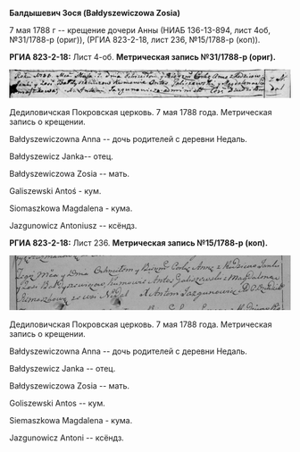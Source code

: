 **Балдышевич Зося (Bałdyszewiczowa Zosia)**

7 мая 1788 г -- крещение дочери Анны (НИАБ 136-13-894, лист 4об,
№31/1788-р (ориг)), (РГИА 823-2-18, лист 236, №15/1788-р (коп)).

**РГИА 823-2-18:** Лист 4-об. **Метрическая запись №31/1788-р (ориг).**

![](./media/de9c568f76d7a6a456bf9bc3e0a703d647723f61.png)

Дедиловичская Покровская церковь. 7 мая 1788 года. Метрическая запись о
крещении.

Bałdyszewiczowna Anna -- дочь родителей с деревни Недаль.

Bałdyszewicz Janka-- отец.

Bałdyszewiczowa Zosia -- мать.

Galiszewski Antoś - кум.

Siomaszkowa Magdalena - кума.

Jazgunowicz Antoniusz -- ксёндз.

**РГИА 823-2-18:** Лист 236. **Метрическая запись №15/1788-р (коп).**

![](./media/704264c7456d7c597466488607a198f7feb3d933.png)

Дедиловичская Покровская церковь. 7 мая 1788 года. Метрическая запись о
крещении.

Bałdyszewiczowna Anna -- дочь родителей с деревни Недаль.

Bałdyszewicz Janka -- отец.

Bałdyszewiczowa Zosia -- мать.

Goliszewski Antos -- кум.

Siemaszkowa Magdalena - кума.

Jazgunowicz Antoni -- ксёндз.
